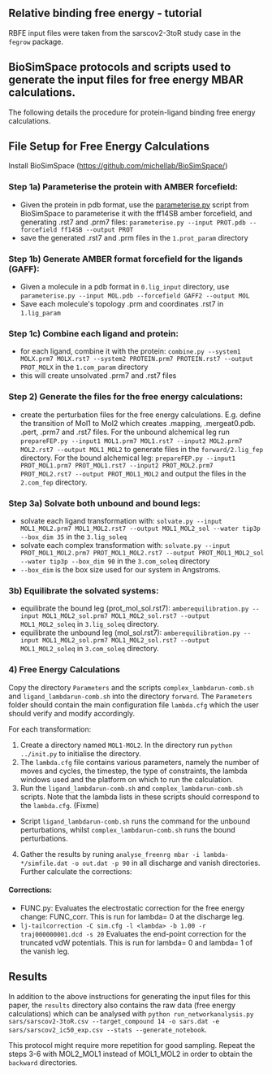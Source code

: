 ## Relative binding free energy - tutorial
RBFE input files were taken from the sarscov2-3toR study case in the `fegrow` package. 

## BioSimSpace protocols and scripts used to generate the input files for free energy MBAR calculations. 

The following details the procedure for protein-ligand binding free energy calculations. 

## File Setup for Free Energy Calculations

Install BioSimSpace (https://github.com/michellab/BioSimSpace/)

### Step 1a) Parameterise the protein with **AMBER** forcefield:
  - Given the protein in pdb format, use the [parameterise.py](https://github.com/michellab/BioSimSpace/blob/devel/nodes/playground/parameterise.py) script from BioSimSpace to parameterise it with the ff14SB amber forcefield, and generating .rst7 and .prm7 files: ```parameterise.py --input PROT.pdb --forcefield ff14SB --output PROT```
  - save the generated .rst7 and .prm files in the `1.prot_param` directory

### Step 1b) Generate AMBER format forcefield for the ligands (GAFF):
  - Given a molecule in a pdb format in `0.lig_input` directory, use ```parameterise.py --input MOL.pdb --forcefield GAFF2 --output MOL```
  - Save each molecule's topology .prm and coordinates .rst7 in `1.lig_param`

### Step 1c) Combine each ligand and protein:
  - for each ligand, combine it with the protein: ```combine.py --system1 MOLX.prm7 MOLX.rst7 --system2 PROTEIN.prm7 PROTEIN.rst7 --output PROT_MOLX``` in the `1.com_param` directory
  - this will create unsolvated .prm7 and .rst7 files

### Step 2) Generate the files for the free energy calculations:
  - create the perturbation files for the free energy calculations. E.g. define the transition of Mol1 to Mol2 which creates .mapping, .mergeat0.pdb. .pert, .prm7 and .rst7 files. For the unbound alchemical leg run ```prepareFEP.py --input1 MOL1.prm7 MOL1.rst7 --input2 MOL2.prm7 MOL2.rst7 --output MOL1_MOL2``` to generate files in the `forward/2.lig_fep` directory. For the bound alchemical leg: ```prepareFEP.py --input1 PROT_MOL1.prm7 PROT_MOL1.rst7 --input2 PROT_MOL2.prm7 PROT_MOL2.rst7 --output PROT_MOL1_MOL2``` and output the files in the `2.com_fep` directory.

### Step 3a) Solvate both unbound and bound legs:
  - solvate each ligand transformation with: ```solvate.py --input MOL1_MOL2.prm7 MOL1_MOL2.rst7 --output MOL1_MOL2_sol --water tip3p --box_dim 35``` in the `3.lig_soleq`
  - solvate each complex transformation with: ```solvate.py --input PROT_MOL1_MOL2.prm7 PROT_MOL1_MOL2.rst7 --output PROT_MOL1_MOL2_sol --water tip3p --box_dim 90``` in the `3.com_soleq` directory
  - `--box_dim` is the box size used for our system in Angstroms.

### 3b) Equilibrate the solvated systems:
  - equilibrate the bound leg (prot_mol_sol.rst7): ```amberequilibration.py --input MOL1_MOL2_sol.prm7 MOL1_MOL2_sol.rst7 --output MOL1_MOL2_soleq``` in `3.lig_soleq` directory. 
  - equilibrate the unbound leg (mol_sol.rst7): ```amberequilibration.py --input MOL1_MOL2_sol.prm7 MOL1_MOL2_sol.rst7 --output MOL1_MOL2_soleq``` in `3.com_soleq` directory. 

### 4) Free Energy Calculations
Copy the directory `Parameters` and the scripts `complex_lambdarun-comb.sh` and `ligand_lambdarun-comb.sh` into the directory `forward`. The `Parameters` folder should contain the main configuration file `lambda.cfg` which the user should verify and modify accordingly.

For each transformation:
1) Create a directory named `MOL1-MOL2`. In the directory run `python ../init.py` to initialise the directory. 
2) The `lambda.cfg` file contains various parameters, namely the number of moves and cycles, the timestep, the type of constraints, the lambda windows used and the platform on which to run the calculation. 
3) Run the ```ligand_lambdarun-comb.sh``` and ```complex_lambdarun-comb.sh``` scripts. Note that the lambda lists in these scripts should correspond to the `lambda.cfg`. (Fixme)
- Script ```ligand_lambdarun-comb.sh``` runs the command for the unbound perturbations, whilst ```complex_lambdarun-comb.sh``` runs the bound perturbations. 
4) Gather the results by runing ```analyse_freenrg mbar -i lambda-*/simfile.dat -o out.dat -p 90``` in all discharge and vanish directories. Further calculate the corrections:

#### Corrections:

 - FUNC.py: Evaluates the electrostatic correction for the free energy change: FUNC_corr. This is run for lambda= 0 at the discharge leg.
 - ```lj-tailcorrection -C sim.cfg -l <lambda> -b 1.00 -r traj000000001.dcd -s 20``` Evaluates the end-point correction for the truncated vdW potentials. This is run for lambda= 0 and lambda= 1 of the vanish leg.

## Results

In addition to the above instructions for generating the input files for this paper, the `results` directory also contains the raw data (free energy calculations) which can be analysed with ```python run_networkanalysis.py sars/sarscov2-3toR.csv --target_compound 14 -o sars.dat -e sars/sarscov2_ic50_exp.csv --stats --generate_notebook```.

This protocol might require more repetition for good sampling. Repeat the steps 3-6 with MOL2_MOL1 instead of MOL1_MOL2 in order to obtain the `backward` directories.


